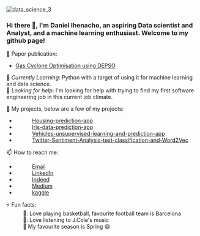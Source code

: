 <!--<img src="https://images.unsplash.com/photo-1444492417251-9c84a5fa18e0?ixlib=rb-1.2.1&ixid=eyJhcHBfaWQiOjEyMDd9&auto=format&fit=crop&w=975&h=300&q=80"/>-->
![data_science_3](https://user-images.githubusercontent.com/87085687/156731265-d32e01b1-b79d-4e75-84d2-377d73f37300.jpg)


### Hi there 👋, I'm Daniel Ihenacho, an aspiring Data scientist and Analyst, and a machine learning enthusiast. Welcome to my github page! <br>
 

<!--Resume:  [Daniel Ihenacho Resume](https://resume.danielihenacho.com) (PDF download)-->
🧾 Paper publication:  
- [Gas Cyclone Optimisation using DEPSO](https://www.mdpi.com/2076-3417/11/20/9772/htm)
 
 
🌱 *Currently Learning*: Python with a target of using it for machine learning and data science.<br>
🤔 *Looking for help*: I'm looking for help with trying to find my first software engineering job in this current job climate.<br>


🧾 My projects, below are a few of my projects:  <br>
- &nbsp;&nbsp;&nbsp;&nbsp;&nbsp;&nbsp;&nbsp;&nbsp;&nbsp;&nbsp; [Housing-prediction-app](https://share.streamlit.io/daniau23/house-stream/main/housing_main.py)
- &nbsp;&nbsp;&nbsp;&nbsp;&nbsp;&nbsp;&nbsp;&nbsp;&nbsp;&nbsp; [Iris-data-prediction-app](https://share.streamlit.io/daniau23/streaming/main/my_iris.py)
- &nbsp;&nbsp;&nbsp;&nbsp;&nbsp;&nbsp;&nbsp;&nbsp;&nbsp;&nbsp; [Vehicles-unsupervised-learning-and-prediction-app](https://share.streamlit.io/daniau23/vehicles-unsupervised/main)
- &nbsp;&nbsp;&nbsp;&nbsp;&nbsp;&nbsp;&nbsp;&nbsp;&nbsp;&nbsp; [Twitter-Sentiment-Analysis-text-classification-and-Word2Vec](https://github.com/daniau23/twitter_sentiments.git)

📫 How to reach me: <br>
- &nbsp;&nbsp;&nbsp;&nbsp;&nbsp;&nbsp;&nbsp;&nbsp;&nbsp;&nbsp; [Email](danihenacho95@gmail.com)
- &nbsp;&nbsp;&nbsp;&nbsp;&nbsp;&nbsp;&nbsp;&nbsp;&nbsp;&nbsp; [LinkedIn](https://www.linkedin.com/in/daniel-ihenacho-637467223)
- &nbsp;&nbsp;&nbsp;&nbsp;&nbsp;&nbsp;&nbsp;&nbsp;&nbsp;&nbsp; [Indeed](https://my.indeed.com/p/danielchiebukai-hz1szfb)
- &nbsp;&nbsp;&nbsp;&nbsp;&nbsp;&nbsp;&nbsp;&nbsp;&nbsp;&nbsp; [Medium](https://medium.com/@danihenacho95)
- &nbsp;&nbsp;&nbsp;&nbsp;&nbsp;&nbsp;&nbsp;&nbsp;&nbsp;&nbsp; [kaggle](https://kaggle.com/danielihenacho)
 
⚡ Fun facts:<br>
&nbsp;&nbsp;&nbsp;&nbsp;&nbsp;&nbsp;&nbsp;&nbsp;&nbsp;&nbsp; 🏀:  Love playing basketball, favourite football team is Barcelona <br>
&nbsp;&nbsp;&nbsp;&nbsp;&nbsp;&nbsp;&nbsp;&nbsp;&nbsp;&nbsp; 🎼:  Love listening to J.Cole's music <br>
&nbsp;&nbsp;&nbsp;&nbsp;&nbsp;&nbsp;&nbsp;&nbsp;&nbsp;&nbsp; :fallen_leaf: My favourite season is Spring :smile: <br>
